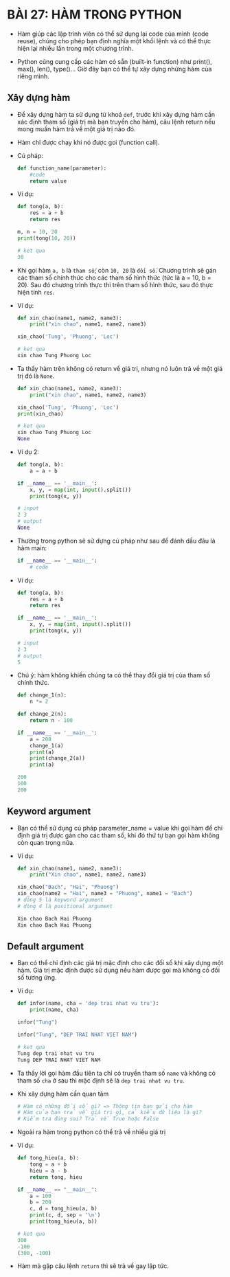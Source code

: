 # BÀI 27: HÀM TRONG PYTHON

- Hàm giúp các lập trình viên có thể sử dụng lại code của mình (code reuse), chúng cho phép bạn định nghĩa một khối lệnh và có thể thực hiện lại nhiều lần trong một chương trình.

- Python cũng cung cấp các hàm có sẵn (built-in function) như print(), max(), len(), type()... Giờ đây bạn có thể tự xây dựng những hàm của riêng mình.

## Xây dựng hàm

- Để xây dựng hàm ta sử dụng từ khoá `def`, trước khi xây dựng hàm cần xác định tham số (giá trị mà bạn truyền cho hàm), câu lệnh return nếu mong muấn hàm trả về một giá trị nào đó.

- Hàm chỉ được chạy khi nó được goi (function call).

- Cú pháp:

    ```python
    def function_name(parameter):
        #code
        return value
    ```

- Ví dụ:

    ```python
    def tong(a, b):
        res = a + b
        return res

    m, n = 10, 20
    print(tong(10, 20))
    ```

    ```python
    # ket qua
    30
    ```

- Khi gọi hàm `a, b` là `tham số`; còn `10, 20` là `đối số`. Chương trình sẽ gán các tham số chính thức cho các tham số hình thức (tức là a = 10, b = 20). Sau đó chương trình thực thi trên tham số hình thức, sau đó thực hiện tính `res`. 

- Ví dụ:

    ```python
    def xin_chao(name1, name2, name3):
        print("xin chao", name1, name2, name3)

    xin_chao('Tung', 'Phuong', 'Loc')
    ```

    ```python
    # ket qua
    xin chao Tung Phuong Loc
    ```

- Ta thấy hàm trên không có return về giá trị, nhưng nó luôn trả về một giá trị đó là `None`.

    ```python
    def xin_chao(name1, name2, name3):
        print("xin chao", name1, name2, name3)

    xin_chao('Tung', 'Phuong', 'Loc')
    print(xin_chao)
    ```

    ```python
    # ket qua
    xin chao Tung Phuong Loc
    None
    ```

- Ví dụ 2:

    ```python
    def tong(a, b):
        a = a + b 

    if __name__ == '__main__':
        x, y, = map(int, input().split())
        print(tong(x, y))
    ```

    ```python
    # input
    2 3
    # output
    None
    ```

- Thường trong python sẽ sử dựng cú pháp như sau để đánh dấu đâu là hàm main:

    ```python
    if __name__ == '__main__':
        # code
    ```

- Ví dụ:

    ```python
    def tong(a, b):
        res = a + b
        return res

    if __name__ == '__main__':
        x, y, = map(int, input().split())
        print(tong(x, y))
    ```

    ```python
    # input
    2 3
    # output
    5
    ```

- Chú ý: hàm không khiến chúng ta có thể thay đổi giá trị của tham số chính thức.

    ```python
    def change_1(n):
        n *= 2

    def change_2(n):
        return n - 100

    if __name__ == '__main__':
        a = 200
        change_1(a)
        print(a)
        print(change_2(a))
        print(a)
    ```

    ```python
    200
    100
    200
    ```

## Keyword argument

- Bạn có thể sử dụng cú pháp parameter_name = value khi gọi hàm để chỉ định giá trị được gán cho các tham số, khi đó thứ tự bạn gọi hàm không còn quan trọng nữa.

- Ví dụ:

    ```python
    def xin_chao(name1, name2, name3):
        print("Xin chao", name1, name2, name3)

    xin_chao("Bach", "Hai", "Phuong")
    xin_chao(name2 = "Hai", name3 = "Phuong", name1 = "Bach")
    # dòng 5 là keyword argument
    # dòng 4 là positional argument
    ```

    ```python
    Xin chao Bach Hai Phuong
    Xin chao Bach Hai Phuong
    ```

## Default argument

- Bạn có thể chỉ định các giá trị mặc định cho các đối số khi xây dựng một hàm. Giá trị mặc định được sử dụng nếu hàm được gọi mà không có đối số tương ứng.

- Ví dụ:

    ```python
    def infor(name, cha = 'dep trai nhat vu tru'):
        print(name, cha)

    infor("Tung")

    infor("Tung", "DEP TRAI NHAT VIET NAM")
    ```

    ```python
    # ket qua
    Tung dep trai nhat vu tru  
    Tung DEP TRAI NHAT VIET NAM
    ```

- Ta thấy lời gọi hàm đầu tiên ta chỉ có truyền tham số `name` và không có tham số `cha` ở sau thì mặc định sẽ là `dep trai nhat vu tru`.

- Khi xây dựng hàm cần quan tâm

    ```python
    # Hàm có những đối số gì? => Thông tin bạn gửi cho hàm
    # Hàm của bạn trả về giá trị gì, cả kiểu dữ liệu là gì?
    # Kiểm tra đúng sai? Trả về True hoặc False
    ```

- Ngoài ra hàm trong python có thể trả về nhiều giá trị

- Ví dụ:

    ```python
    def tong_hieu(a, b):
        tong = a + b
        hieu = a - b
        return tong, hieu

    if __name__ == "__main__":
        a = 100
        b = 200
        c, d = tong_hieu(a, b)
        print(c, d, sep = '\n')
        print(tong_hieu(a, b))
    ```

    ```python
    # ket qua
    300
    -100
    (300, -100)
    ```

- Hàm mà gặp câu lệnh `return` thì sẽ trả về gay lập tức.